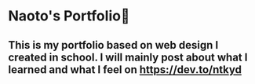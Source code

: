 
# Naoto's Portfolio👋



## This is my portfolio based on web design I created in school. I will mainly post about what I learned and what I feel on https://dev.to/ntkyd

